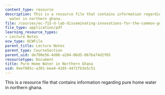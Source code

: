 ```yaml
---
content_type: resource
description: This is a resource file that contains information regarding pure home
  water in northern ghana.
file: /courses/ec-715-d-lab-disseminating-innovations-for-the-common-good-spring-2007/9eef885ca301bea442054472fb3e5c51_MITEC_715S07_lec22.pdf
file_type: application/pdf
learning_resource_types:
- Lecture Notes
ocw_type: OCWFile
parent_title: Lecture Notes
parent_type: CourseSection
parent_uid: de700e56-4d06-a284-06d5-067ba74d2f65
resourcetype: Document
title: Pure Home Water in Northern Ghana
uid: 9eef885c-a301-bea4-4205-4472fb3e5c51
---
```

This is a resource file that contains information regarding pure home water in northern ghana.

